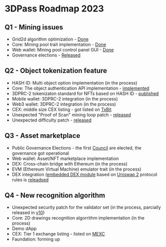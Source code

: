 
# 3DPass Roadmap 2023

## Q1 - Mining issues
   - Grid2d algorithm optimization - [Done](https://github.com/3Dpass/3DP/releases/tag/v0.1.0)
   - Core: Mining pool trait implementation - [Done](https://github.com/3Dpass/3DP)
   - Web wallet: Mining pool control panel GUI - [Done](https://wallet.3dpass.org)
   - Governance elections - [Released](https://github.com/3Dpass/3DP/releases/tag/v2)
## Q2 - Object tokenization feature
   - HASH ID: Multi object option implementation (in the process)
   - Core: The object authentication API implementation - [implemented](https://github.com/3Dpass/3DP/wiki/3DPRC%E2%80%902-PoScan-API)
   - 3DPRC-2 tokenizaton standard for NFTs based on HASH ID - [published](https://3dpass.org/3DPRC-2_draft.pdf) 
   - Mobile wallet: 3DPRC-2 integration (in the process)
   - Web3 wallet: 3DPRC-2 integration (in the process)
   - CEX: middle size CEX listing - got listed on [TxBit](https://txbit.io)
   - Unexpected "Proof of Scan" mining loop patch - [released](https://github.com/3Dpass/3DP/releases/tag/v6)
   - Unexpected difficulty patch - [released](https://github.com/3Dpass/3DP/releases/tag/v7)
## Q3 - Asset marketplace
   - Public Governance Elections - the first [Council](https://3dpass.org/governance#general) are elected, the governance got operational
   - Web wallet: Asset/NFT marketplace implementation
   - DEX: Cross-chain bridge with Ethereum (in the process)
   - EVM (Ethereum Virtual Machine) emulator trait (in the process)
   - DEX integration ([embedded DEX module](https://github.com/3Dpass/3DP/tree/main/pallets/asset-conversion) based on [Uniswap 2](https://github.com/Uniswap/v2-core) protocol rules is [releadsed](https://github.com/3Dpass/3DP/releases/tag/v10)
## Q4 - New recognition algorithm
   - Unexpected security patch for the validator set (in the process, parcially released in [v10](https://github.com/3Dpass/3DP/releases/tag/v10))
   - Core: 2D drawings recognition algorrithm implementation (in the process)
   - Demo dApp
   - CEX: Tier 1 exchange listing - listed on [MEXC](https://www.mexc.com/exchange/P3D_USDT)
   - Faundation: forming up
